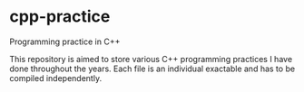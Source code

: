 # cpp-practice
Programming practice in C++

This repository is aimed to store various C++ programming practices I have done throughout the years.
Each file is an individual exactable and has to be compiled independently. 
